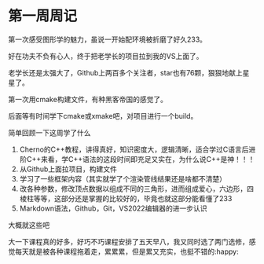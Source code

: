 # 第一周周记

第一次感受图形学的魅力，虽说一开始配环境被折磨了好久233。

好在功夫不负有心人，终于把老学长的项目拉到我的VS上面了。

老学长还是太强大了，Github上两百多个关注者，star也有76颗，狠狠地献上星星了。

第一次用cmake构建文件，有种黑客帝国的感觉了。

后面等有时间学下cmake或xmake吧，对项目进行一个build。



简单回顾一下这周学了什么

1. Cherno的C++教程，讲得真好，知识密度大，逻辑清晰，适合学过C语言后进阶C++来看，学C++语法的这段时间即充足又实在，为什么说C++是神！！！
2. 从Github上面拉项目，构建文件
3. 学习了一些框架内容（其实就学了个渲染管线结果还是啥都不清楚）
4. 改各种参数，修改顶点数据以组成不同的三角形，进而组成爱心，六边形，四棱柱等等，这部分还是掌握的比较好的，毕竟也就这部分能看懂了233
5. Markdown语法，Github，Git，VS2022编辑器的进一步认识

大概就这些吧

大一下课程真的好多，好巧不巧课程安排了五天早八，我又同时选了两门选修，感觉每天就是被各种课程拖着走，累累累，但是累又充实，也挺不错的:happy:

